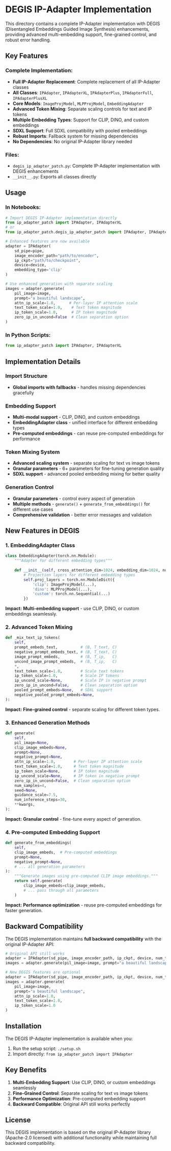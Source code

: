 # DEGIS IP-Adapter Implementation

This directory contains a complete IP-Adapter implementation with DEGIS (Disentangled Embeddings Guided Image Synthesis) enhancements, providing advanced multi-embedding support, fine-grained control, and robust error handling.

## Key Features

### Complete Implementation:
- **Full IP-Adapter Replacement**: Complete replacement of all IP-Adapter classes
- **All Classes**: `IPAdapter`, `IPAdapterXL`, `IPAdapterPlus`, `IPAdapterFull`, `IPAdapterPlusXL`
- **Core Models**: `ImageProjModel`, `MLPProjModel`, `EmbeddingAdapter`
- **Advanced Token Mixing**: Separate scaling controls for text and IP tokens
- **Multiple Embedding Types**: Support for CLIP, DINO, and custom embeddings
- **SDXL Support**: Full SDXL compatibility with pooled embeddings
- **Robust Imports**: Fallback system for missing dependencies
- **No Dependencies**: No original IP-Adapter library needed

### Files:
- `degis_ip_adapter_patch.py`: Complete IP-Adapter implementation with DEGIS enhancements
- `__init__.py`: Exports all classes directly

## Usage

### In Notebooks:
```python
# Import DEGIS IP-Adapter implementation directly
from ip_adapter_patch import IPAdapter, IPAdapterXL
# or
from ip_adapter_patch.degis_ip_adapter_patch import IPAdapter, IPAdapterXL

# Enhanced features are now available
adapter = IPAdapter(
    sd_pipe=pipe,
    image_encoder_path="path/to/encoder",
    ip_ckpt="path/to/checkpoint",
    device=device,
    embedding_type='clip'
)

# Use enhanced generation with separate scaling
images = adapter.generate(
    pil_image=image,
    prompt="a beautiful landscape",
    attn_ip_scale=1.0,      # Per-layer IP attention scale
    text_token_scale=1.0,    # Text token magnitude
    ip_token_scale=1.0,      # IP token magnitude
    zero_ip_in_uncond=False  # Clean separation option
)
```

### In Python Scripts:
```python
from ip_adapter_patch import IPAdapter, IPAdapterXL
```

## Implementation Details

### **Import Structure**
- **Global imports with fallbacks** - handles missing dependencies gracefully

### **Embedding Support**
- **Multi-modal support** - CLIP, DINO, and custom embeddings
- **EmbeddingAdapter class** - unified interface for different embedding types
- **Pre-computed embeddings** - can reuse pre-computed embeddings for performance

### **Token Mixing System**
- **Advanced scaling system** - separate scaling for text vs image tokens
- **Granular parameters** - 6+ parameters for fine-tuning generation quality
- **SDXL support** - advanced pooled embedding mixing for better quality

### **Generation Control**
- **Granular parameters** - control every aspect of generation
- **Multiple methods** - `generate()` + `generate_from_embeddings()` for different use cases
- **Comprehensive validation** - better error messages and validation


## New Features in DEGIS

### 1. **EmbeddingAdapter Class**
```python
class EmbeddingAdapter(torch.nn.Module):
    """Adapter for different embedding types"""
    
    def __init__(self, cross_attention_dim=1024, embedding_dim=1024, num_tokens=4):
        # Projection layers for different embedding types
        self.proj_layers = torch.nn.ModuleDict({
            'clip': ImageProjModel(...),
            'dino': MLPProjModel(...),
            'custom': torch.nn.Sequential(...)
        })
```
**Impact:** **Multi-embedding support** - use CLIP, DINO, or custom embeddings seamlessly.

### 2. **Advanced Token Mixing**
```python
def _mix_text_ip_tokens(
    self,
    prompt_embeds_text,          # (B, T_text, C)
    negative_prompt_embeds_text, # (B, T_text, C)
    image_prompt_embeds,         # (B, T_ip,   C)
    uncond_image_prompt_embeds,  # (B, T_ip,   C)
    *,
    text_token_scale=1.0,        # Scale text tokens
    ip_token_scale=1.0,          # Scale IP tokens
    ip_uncond_scale=None,        # Scale IP in negative prompt
    zero_ip_in_uncond=False,     # Clean separation option
    pooled_prompt_embeds=None,   # SDXL support
    negative_pooled_prompt_embeds=None,
):
```
**Impact:** **Fine-grained control** - separate scaling for different token types.

### 3. **Enhanced Generation Methods**
```python
def generate(
    self,
    pil_image=None,
    clip_image_embeds=None,
    prompt=None,
    negative_prompt=None,
    attn_ip_scale=1.0,        # Per-layer IP attention scale
    text_token_scale=1.0,     # Text token magnitude
    ip_token_scale=None,      # IP token magnitude
    ip_uncond_scale=None,     # IP token in negative prompt
    zero_ip_in_uncond=False,  # Clean separation option
    num_samples=4,
    seed=None,
    guidance_scale=7.5,
    num_inference_steps=30,
    **kwargs,
):
```
**Impact:** **Granular control** - fine-tune every aspect of generation.

### 4. **Pre-computed Embedding Support**
```python
def generate_from_embeddings(
    self,
    clip_image_embeds,  # Pre-computed embeddings
    prompt=None,
    negative_prompt=None,
    # ... all generation parameters
):
    """Generate images using pre-computed CLIP image embeddings."""
    return self.generate(
        clip_image_embeds=clip_image_embeds,
        # ... pass through all parameters
    )
```
**Impact:** **Performance optimization** - reuse pre-computed embeddings for faster generation.

## **Backward Compatibility**

The DEGIS implementation maintains **full backward compatibility** with the original IP-Adapter API:

```python
# Original API still works
adapter = IPAdapter(sd_pipe, image_encoder_path, ip_ckpt, device, num_tokens=4)
images = adapter.generate(pil_image=image, prompt="a beautiful landscape", scale=1.0)

# New DEGIS features are optional
adapter = IPAdapter(sd_pipe, image_encoder_path, ip_ckpt, device, num_tokens=4, embedding_type='clip')
images = adapter.generate(
    pil_image=image, 
    prompt="a beautiful landscape", 
    attn_ip_scale=1.0,
    text_token_scale=1.0,
    ip_token_scale=1.0
)
```

## Installation

The DEGIS IP-Adapter implementation is available when you:
1. Run the setup script: `./setup.sh`
2. Import directly: `from ip_adapter_patch import IPAdapter`


## Key Benefits

1. **Multi-Embedding Support**: Use CLIP, DINO, or custom embeddings seamlessly
2. **Fine-Grained Control**: Separate scaling for text vs image tokens
3. **Performance Optimization**: Pre-computed embedding support
4. **Backward Compatible**: Original API still works perfectly

## License

This DEGIS implementation is based on the original IP-Adapter library (Apache-2.0 licensed) with additional functionality while maintaining full backward compatibility.
